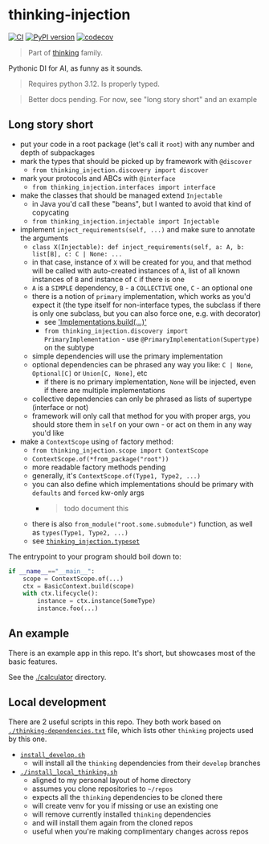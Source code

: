 # thinking-injection

[![CI](https://github.com/FilipMalczak/thinking-injection/actions/workflows/ci.yml/badge.svg)](https://github.com/FilipMalczak/thinking-injection/actions/workflows/ci.yml)
[![PyPI version](https://badge.fury.io/py/thinking-injection.svg)](https://badge.fury.io/py/thinking-injection)
[![codecov](https://codecov.io/github/FilipMalczak/thinking-injection/graph/badge.svg?token=X5HGHMQXAP)](https://codecov.io/github/FilipMalczak/thinking-injection)

> Part of [thinking](https://github.com/FilipMalczak/thinking-rationale) family.

Pythonic DI for AI, as funny as it sounds.

> Requires python 3.12. Is properly typed.

> Better docs pending. For now, see "long story short" and an example

## Long story short

 - put your code in a root package (let's call it `root`) with any number and depth of subpackages
 - mark the types that should be picked up by framework with `@discover`
   - `from thinking_injection.discovery import discover`
 - mark your protocols and ABCs with `@interface`
   - `from thinking_injection.interfaces import interface`
 - make the classes that should be managed extend `Injectable`
   - in Java you'd call these "beans", but I wanted to avoid that kind of copycating
   - `from thinking_injection.injectable import Injectable`
 - implement `inject_requirements(self, ...)` and make sure to annotate the arguments
   - `class X(Injectable): def inject_requirements(self, a: A, b: list[B], c: C | None: ...`
   - in that case, instance of `X` will be created for you, and that method will be called with auto-created instances
     of `A`, list of all known instances of `B` and instance of `C` if there is one
   - `A` is a `SIMPLE` dependency, `B` - a `COLLECTIVE` one, `C` - an optional one
   - there is a notion of `primary` implementation, which works as you'd expect it (the type itself for non-interface
     types, the subclass if there is only one subclass, but you can also force one, e.g. with decorator)
     - see ['Implementations.build(...)'](./thinking_injection/implementations.py)
     - `from thinking_injection.discovery import PrimaryImplementation` - use `@PrimaryImplementation(Supertype)` on the subtype
   - simple dependencies will use the primary implementation
   - optional dependencies can be phrased any way you like: `C | None`, `Optional[C]` or `Union[C, None]`, etc
     - if there is no primary implementation, `None` will be injected, even if there are multiple implementations
   - collective dependencies can only be phrased as lists of supertype (interface or not) 
   - framework will only call that method for you with proper args, you should store them in `self` on your own - or
     act on them in any way you'd like
 - make a `ContextScope` using `of` factory method:
   - `from thinking_injection.scope import ContextScope`
   - `ContextScope.of(*from_package("root"))`
   - more readable factory methods pending
   - generally, it's `ContextScope.of(Type1, Type2, ...)`
   - you can also define which implementations should be primary with `defaults` and `forced` kw-only args
     - > todo document this
   - there is also `from_module("root.some.submodule")` function, as well as `types(Type1, Type2, ...)`
   - see [`thinking_injection.typeset`](./thinking_injection/typeset.py)

The entrypoint to your program should boil down to:

```python
if __name__=="__main__":
    scope = ContextScope.of(...)
    ctx = BasicContext.build(scope)
    with ctx.lifecycle():
        instance = ctx.instance(SomeType)
        instance.foo(...)
```

## An example

There is an example app in this repo. It's short, but showcases most of the basic features.

See the [./calculator](./calculator/README.md) directory.

## Local development

There are 2 useful scripts in this repo. They both work based on [`./thinking-dependencies.txt`](./thinking-dependencies.txt)
file, which lists other `thinking` projects used by this one.

 - [`install_develop.sh`](./install_develop.sh)
   - will install all the `thinking` dependencies from their `develop` branches
 - [`./install_local_thinking.sh`](./install_local_thinking.sh)
   - aligned to my personal layout of home directory
   - assumes you clone repositories to `~/repos`
   - expects all the `thinking` dependencies to be cloned there
   - will create venv for you if missing or use an existing one
   - will remove currently installed `thinking` dependencies
   - and will install them again from the cloned repos
   - useful when you're making complimentary changes across repos